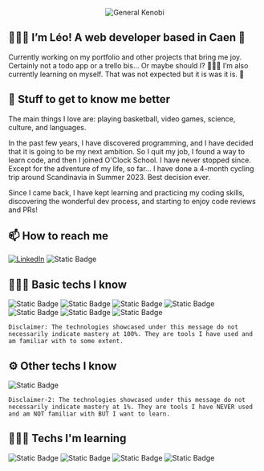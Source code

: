 <p align="center">
  <img src="./giphy.gif" alt="General Kenobi">
</p>

## 🙋🏻‍♂️ I’m Léo! A web developer based in Caen 🍎 ## 

Currently working on my portfolio and other projects that bring me joy. Certainly not a todo app or a trello bis... Or maybe should I? 🤷🏻‍♂️ 
I’m also currently learning on myself. That was not expected but it is was it is. 🌱 

## 🏀 Stuff to get to know me better  ## 

The main things I love are: playing basketball, video games, science, culture, and languages. 

In the past few years, I have discovered programming, and I have decided that it is going to be my next ambition. So I quit my job, I found a way to learn code, and then I joined O'Clock School. I have never stopped since. Except for the adventure of my life, so far... I have done a 4-month cycling trip around Scandinavia in Summer 2023. Best decision ever. 

Since I came back, I have kept learning and practicing my coding skills, discovering the wonderful dev process, and starting to enjoy code reviews and PRs!

## 📫 How to reach me ## 


[![LinkedIn](https://img.shields.io/badge/LinkedIn-blue?style=for-the-badge&logo=linkedin&logoColor=white)](https://www.linkedin.com/in/leo-grouet/) ![Static Badge](https://img.shields.io/badge/leo.grouet@gmail.com-red?style=for-the-badge&logo=gmail&logoColor=white)


## 👨🏻‍💻 Basic techs I know ## 


![Static Badge](https://img.shields.io/badge/Javascript-CD970E?style=for-the-badge&logo=javascript&logoColor=white) ![Static Badge](https://img.shields.io/badge/html-E05D45?style=for-the-badge&logo=html5&logoColor=white) ![Static Badge](https://img.shields.io/badge/css-5175AA?style=for-the-badge&logo=css3&logoColor=white) ![Static Badge](https://img.shields.io/badge/EJS-8A975A?style=for-the-badge&logo=ejs&logoColor=white) ![Static Badge](https://img.shields.io/badge/Postgresql-1C6AA4?style=for-the-badge&logo=postgresql&logoColor=white) ![Static Badge](https://img.shields.io/badge/Node-4E6D4D?style=for-the-badge&logo=node.js&logoColor=white) ![Static Badge](https://img.shields.io/badge/Express-2F2F2F?style=for-the-badge&logo=express&logoColor=white) 

`Disclaimer: The technologies showcased under this message do not necessarily indicate mastery at 100%. They are tools I have used and am familiar with to some extent.`

## ⚙️ Other techs I know ## 

![Static Badge](https://img.shields.io/badge/Mongodb-003935?style=for-the-badge&logo=mongodb&logoColor=white) 

`Disclaimer-2: The technologies showcased under this message do not necessarily indicate mastery at 1%. They are tools I have NEVER used and am NOT familiar with BUT I want to learn.`

## 🧑🏻‍🎓 Techs I'm learning ## 

![Static Badge](https://img.shields.io/badge/react-7BA5B1?style=for-the-badge&logo=react&logoColor=white) ![Static Badge](https://img.shields.io/badge/php-7A86B9?style=for-the-badge&logo=php&logoColor=white) ![Static Badge](https://img.shields.io/badge/symfony-black?style=for-the-badge&logo=symfony&logoColor=white) ![Static Badge](https://img.shields.io/badge/Mysql-1C6AA4?style=for-the-badge&logo=mysql&logoColor=white)
 
